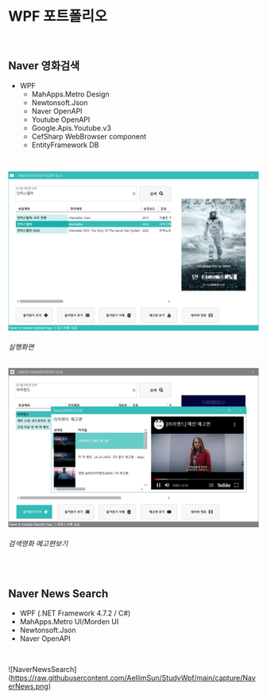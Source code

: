 # WPF 포트폴리오

<br/>

## Naver 영화검색
  - WPF
    - MahApps.Metro Design
    - Newtonsoft.Json
    - Naver OpenAPI
    - Youtube OpenAPI
    - Google.Apis.Youtube.v3
    - CefSharp WebBrowser component
    - EntityFramework DB

<br/>

![NaverMovieFinder](https://github.com/AellimSun/StudyWpf/blob/main/capture/interstellar.png)
###### 실행화면

![YoutubePlay](https://github.com/AellimSun/StudyWpf/blob/main/capture/youtubTrailer.JPG)
###### 검색영화 예고편보기



<br/>

## Naver News Search
  - WPF (.NET Framework 4.7.2 / C#)
  - MahApps.Metro UI/Morden UI
  - Newtonsoft.Json
  - Naver OpenAPI

<br/>


![NaverNewsSearch] (https://raw.githubusercontent.com/AellimSun/StudyWpf/main/capture/NaverNews.png)
